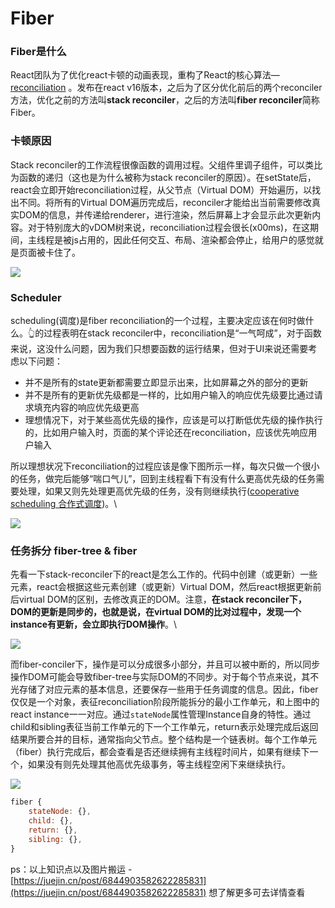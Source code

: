 # Fiber

### **Fiber是什么**

React团队为了优化react卡顿的动画表现，重构了React的核心算法—[reconciliation](https://reactjs.org/docs/reconciliation.html) 。发布在react v16版本，之后为了区分优化前后的两个reconciler方法，优化之前的方法叫**stack reconciler**，之后的方法叫**fiber reconciler**简称Fiber。

###

### 卡顿原因

Stack reconciler的工作流程很像函数的调用过程。父组件里调子组件，可以类比为函数的递归（这也是为什么被称为stack reconciler的原因）。在setState后，react会立即开始reconciliation过程，从父节点（Virtual DOM）开始遍历，以找出不同。将所有的Virtual DOM遍历完成后，reconciler才能给出当前需要修改真实DOM的信息，并传递给renderer，进行渲染，然后屏幕上才会显示此次更新内容。对于特别庞大的vDOM树来说，reconciliation过程会很长(x00ms)，在这期间，主线程是被js占用的，因此任何交互、布局、渲染都会停止，给用户的感觉就是页面被卡住了。

![](<../.gitbook/assets/image (18).png>)

###

### Scheduler

scheduling(调度)是fiber reconciliation的一个过程，主要决定应该在何时做什么。👆的过程表明在stack reconciler中，reconciliation是“一气呵成”，对于函数来说，这没什么问题，因为我们只想要函数的运行结果，但对于UI来说还需要考虑以下问题：

* 并不是所有的state更新都需要立即显示出来，比如屏幕之外的部分的更新
* 并不是所有的更新优先级都是一样的，比如用户输入的响应优先级要比通过请求填充内容的响应优先级更高
* 理想情况下，对于某些高优先级的操作，应该是可以打断低优先级的操作执行的，比如用户输入时，页面的某个评论还在reconciliation，应该优先响应用户输入

所以理想状况下reconciliation的过程应该是像下图所示一样，每次只做一个很小的任务，做完后能够“喘口气儿”，回到主线程看下有没有什么更高优先级的任务需要处理，如果又则先处理更高优先级的任务，没有则继续执行([cooperative scheduling 合作式调度](https://www.w3.org/TR/requestidlecallback/))。\


![](<../.gitbook/assets/image (17).png>)

###

### 任务拆分 fiber-tree & fiber

先看一下stack-reconciler下的react是怎么工作的。代码中创建（或更新）一些元素，react会根据这些元素创建（或更新）Virtual DOM，然后react根据更新前后virtual DOM的区别，去修改真正的DOM。注意，**在stack reconciler下，DOM的更新是同步的，也就是说，在virtual DOM的比对过程中，发现一个instance有更新，会立即执行DOM操作**。\


![](<../.gitbook/assets/image (19).png>)

而fiber-conciler下，操作是可以分成很多小部分，并且可以被中断的，所以同步操作DOM可能会导致fiber-tree与实际DOM的不同步。对于每个节点来说，其不光存储了对应元素的基本信息，还要保存一些用于任务调度的信息。因此，fiber仅仅是一个对象，表征reconciliation阶段所能拆分的最小工作单元，和上图中的react instance一一对应。通过`stateNode`属性管理Instance自身的特性。通过child和sibling表征当前工作单元的下一个工作单元，return表示处理完成后返回结果所要合并的目标，通常指向父节点。整个结构是一个链表树。每个工作单元（fiber）执行完成后，都会查看是否还继续拥有主线程时间片，如果有继续下一个，如果没有则先处理其他高优先级事务，等主线程空闲下来继续执行。

![](<../.gitbook/assets/image (20).png>)

```javascript
fiber {
  	stateNode: {},
    child: {},
    return: {},
    sibling: {},
}
```





ps：以上知识点以及图片搬运 - [https://juejin.cn/post/6844903582622285831](https://juejin.cn/post/6844903582622285831) 想了解更多可去详情查看

